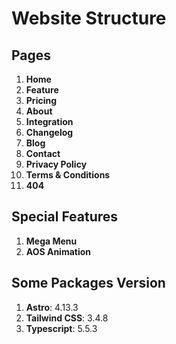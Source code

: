 # Website Structure

## Pages

1. **Home**
2. **Feature**
3. **Pricing**
4. **About**
5. **Integration**
6. **Changelog**
7. **Blog**
8. **Contact**
9. **Privacy Policy**
10. **Terms & Conditions**
11. **404**

## Special Features

1. **Mega Menu**
1. **AOS Animation**

## Some Packages Version

1. **Astro**: 4.13.3
2. **Tailwind CSS**: 3.4.8
3. **Typescript**: 5.5.3
